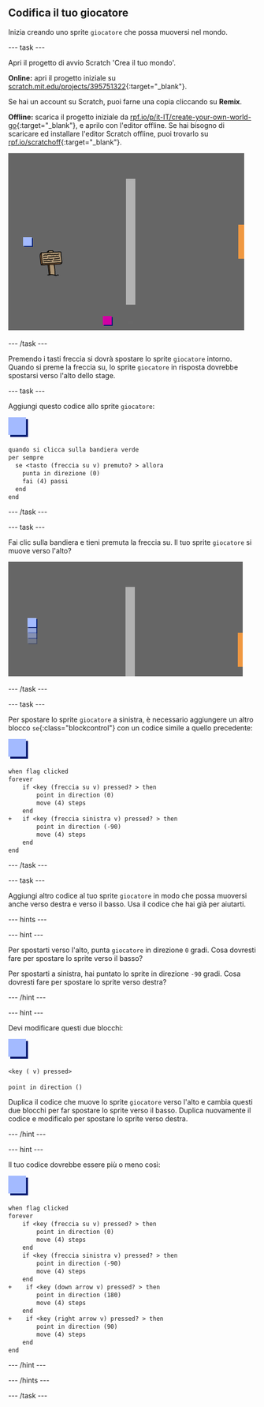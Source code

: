 ## Codifica il tuo giocatore

Inizia creando uno sprite `giocatore` che possa muoversi nel mondo.

--- task ---

Apri il progetto di avvio Scratch 'Crea il tuo mondo'.

**Online:** apri il progetto iniziale su [scratch.mit.edu/projects/395751322](https://scratch.mit.edu/projects/395751322){:target="_blank"}.

Se hai un account su Scratch, puoi farne una copia cliccando su **Remix**.

**Offline:** scarica il progetto iniziale da [rpf.io/p/it-IT/create-your-own-world-go](https://rpf.io/p/it-IT/create-your-own-world-go){:target="_blank"}, e aprilo con l'editor offline. Se hai bisogno di scaricare ed installare l'editor Scratch offline, puoi trovarlo su [rpf.io/scratchoff](https://rpf.io/scratchoff){:target="_blank"}.

![schermata](images/world-starter.png)

--- /task ---

Premendo i tasti freccia si dovrà spostare lo sprite `giocatore` intorno. Quando si preme la freccia su, lo sprite `giocatore` in risposta dovrebbe spostarsi verso l'alto dello stage.

--- task ---

Aggiungi questo codice allo sprite `giocatore`:

![giocatore](images/player.png)

```blocks3
quando si clicca sulla bandiera verde
per sempre 
  se <tasto (freccia su v) premuto? > allora 
    punta in direzione (0)
    fai (4) passi
  end
end
```

--- /task ---

--- task ---

Fai clic sulla bandiera e tieni premuta la freccia su. Il tuo sprite `giocatore` si muove verso l'alto?

![schermata](images/world-up.png)

--- /task ---

--- task ---

Per spostare lo sprite `giocatore` a sinistra, è necessario aggiungere un altro blocco `se`{:class="blockcontrol"} con un codice simile a quello precedente:

![giocatore](images/player.png)

```blocks3
when flag clicked
forever
	if <key (freccia su v) pressed? > then
		point in direction (0)
		move (4) steps
	end
+	if <key (freccia sinistra v) pressed? > then
		point in direction (-90)
		move (4) steps
	end
end
```

--- /task ---

--- task ---

Aggiungi altro codice al tuo sprite `giocatore` in modo che possa muoversi anche verso destra e verso il basso. Usa il codice che hai già per aiutarti.

--- hints ---


--- hint ---

Per spostarti verso l'alto, punta `giocatore` in direzione `0` gradi. Cosa dovresti fare per spostare lo sprite verso il basso?

Per spostarti a sinistra, hai puntato lo sprite in direzione `-90` gradi. Cosa dovresti fare per spostare lo sprite verso destra?

--- /hint ---

--- hint ---

Devi modificare questi due blocchi:

![giocatore](images/player.png)

```blocks3
<key ( v) pressed>

point in direction ()
```

Duplica il codice che muove lo sprite `giocatore` verso l'alto e cambia questi due blocchi per far spostare lo sprite verso il basso. Duplica nuovamente il codice e modificalo per spostare lo sprite verso destra.

--- /hint ---

--- hint ---

Il tuo codice dovrebbe essere più o meno così:

![giocatore](images/player.png)

```blocks3
when flag clicked
forever
	if <key (freccia su v) pressed? > then
		point in direction (0)
		move (4) steps
	end
	if <key (freccia sinistra v) pressed? > then
		point in direction (-90)
		move (4) steps
	end
+    if <key (down arrow v) pressed? > then
		point in direction (180)
		move (4) steps
	end
+    if <key (right arrow v) pressed? > then
		point in direction (90)
		move (4) steps
	end
end
```

--- /hint ---

--- /hints ---

--- /task ---
